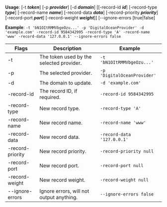 **Usage**: [-t **_token_**] [-p **_provider_**] [-d **_domain_**] [[-record-id **_id_**] [-record-type **_type_**] [-record-name **_name_**] [-record-data **_data_**] [-record-priority **_priority_**] [-record-port **_port_**] [-record-weight **_weight_**]] [--ignore-errors [true|false]

**Example**: `-t 'bN1OItRMMVbgeOzu...' -p 'DigitalOceanProvider' -d 'example.com' -record-id 9584342995 -record-type 'A' -record-name 'www' -record-data '127.0.0.1' --ignore-errors false`

Flags | Description | Example
--- | --- | ---
-t | The token used by the selected provider. | `-t 'bN1OItRMMVbgeOzu...'`
-p | The selected provider. | `-p 'DigitalOceanProvider'`
-d | The domain to update. | `-d 'example.com'`
-record-id | The record ID, if required. | `-record-id 9584342995`
-record-type | New record type. | `-record-type 'A'`
-record-name | New record name. | `-record-name 'www'`
-record-data | New record data. | `-record-data '127.0.0.1'`
-record-priority | New record priority. | `-record-priority null`
-record-port | New record port. | `-record-port null`
-record-weight | New record weight. | `-record-weight null`
--ignore-errors | Ignore errors, will not output anything. | `--ignore-errors false`